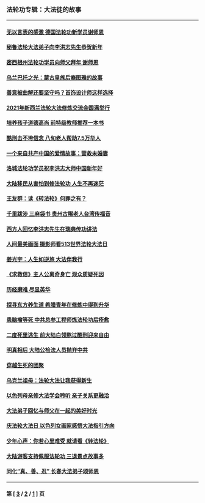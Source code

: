 ### 法轮功专辑：大法徒的故事
---
#### [无以言表的感激 德国法轮功新学员谢师恩](../../pages/nf1147481/n13543790.md?03220430) 
#### [秘鲁法轮大法弟子向李洪志先生恭贺新年](../../pages/nf1147481/n13540182.md?03220430) 
#### [密西根州法轮功学员向师父拜年 谢师恩](../../pages/nf1147481/n13538183.md?03220430) 
#### [乌兰巴托之光：蒙古皇族后裔图雅的故事](../../pages/nf1147481/n13155759.md?03220430) 
#### [善意被曲解还要坚守吗？首饰设计师这样选择](../../pages/nf1147481/n13077575.md?03220430) 
#### [2021年新西兰法轮大法修炼交流会圆满举行](../../pages/nf1147481/n13033149.md?03220430) 
#### [培养孩子道德高尚 前特级教师推荐一本书](../../pages/nf1147481/n12938640.md?03220430) 
#### [酷刑击不垮信念 八旬老人帮助7.5万华人](../../pages/nf1147481/n12880712.md?03220430) 
#### [一个来自共产中国的爱情故事：营救未婚妻](../../pages/nf1147481/n12778386.md?03220430) 
#### [洛城法轮功学员祝李洪志大师中国新年好](../../pages/nf1147481/n12724685.md?03220430) 
#### [大陆移民从害怕到修法轮功 人生不再迷茫](../../pages/nf1147481/n12414325.md?03220430) 
#### [王友群：读《转法轮》何罪之有？](../../pages/nf1147481/n12408647.md?03220430) 
#### [千里跋涉 三麻袋书 贵州古稀老人台湾传福音](../../pages/nf1147481/n12198750.md?03220430) 
#### [西方人回忆李洪志先生在瑞典传功讲法](../../pages/nf1147481/n12099607.md?03220430) 
#### [人间最美画面 摄影师看513世界法轮大法日](../../pages/nf1147481/n12094118.md?03220430) 
#### [姜光宇：人生如逆旅 大法伴我行](../../pages/nf1147481/n12088664.md?03220430) 
#### [《求救信》主人公离奇身亡 观众质疑死因](../../pages/nf1147481/n11845215.md?03220430) 
#### [历经磨难 尽显英华](../../pages/nf1147481/n11723297.md?03220430) 
#### [探寻东方养生道 希腊青年在修炼中得到升华](../../pages/nf1147481/n11494502.md?03220430) 
#### [患脑瘤等死 中共总参工程师炼法轮功后痊愈](../../pages/nf1147481/n11466682.md?03220430) 
#### [二度死里逃生 前大陆白领熬过酷刑迎来自由](../../pages/nf1147481/n11368594.md?03220430) 
#### [明真相后 大陆公检法人员抛弃中共](../../pages/nf1147481/n11358618.md?03220430) 
#### [穿越生死的团聚](../../pages/nf1147481/n11258922.md?03220430) 
#### [乌克兰祖母：法轮大法让我获得新生](../../pages/nf1147481/n11269457.md?03220430) 
#### [以色列母亲修大法学会聆听 亲子关系更融洽](../../pages/nf1147481/n11268195.md?03220430) 
#### [大法弟子回忆与师父在一起的美好时光](../../pages/nf1147481/n11267759.md?03220430) 
#### [庆法轮大法日 以色列女画家感悟大法指引方向](../../pages/nf1147481/n11267735.md?03220430) 
#### [少年心声：你若心里难受 就请看《转法轮》](../../pages/nf1147481/n11267496.md?03220430) 
#### [大陆游客支持佩服法轮功 三退景点故事多](../../pages/nf1147481/n11267378.md?03220430) 
#### [同化“真、善、忍” 长春大法弟子颂师恩](../../pages/nf1147481/n11266497.md?03220430) 

---
#### 第 [ [3](./3.md?03220430) / [2](./2.md?03220430) / [1](./1.md?03220430) ] 页
